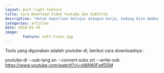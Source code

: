 ```yaml
---
layout: post-light-feature
title: Cara Download Video Youtube dan Subtitle 
description: "Untuk keperluan belajar ataupun kerja, kadang kita membutuhkan translasi bahasa dari youtube yang kita download"
categories: articles
date: 2018-01-10
image: 
        feature: soft-trees.jpg
---
```

Tools yang digunakan adalah youtube-dl, berikut cara downloadnya :

youtube-dl --sub-lang en --convert-subs srt --write-sub https://www.youtube.com/watch\?v\=sWAN0FwfD5M

